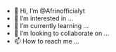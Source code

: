 - 👋 Hi, I’m @Afrinofficialyt
- 👀 I’m interested in ...
- 🌱 I’m currently learning ...
- 💞️ I’m looking to collaborate on ...
- 📫 How to reach me ...

<!---
Afrinofficialyt/Afrinofficialyt is a ✨ special ✨ repository because its `README.md` (this file) appears on your GitHub profile.
You can click the Preview link to take a look at your changes.
--->
